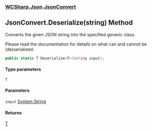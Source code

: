 ### [WCSharp.Json](WCSharp.Json.md 'WCSharp.Json').[JsonConvert](WCSharp.Json.JsonConvert.md 'WCSharp.Json.JsonConvert')

## JsonConvert.Deserialize<T>(string) Method

Converts the given JSON string into the specified generic class.  
  
Please read the documentation for details on what can and cannot be (de)serialized.

```csharp
public static T Deserialize<T>(string input);
```
#### Type parameters

<a name='WCSharp.Json.JsonConvert.Deserialize_T_(string).T'></a>

`T`
#### Parameters

<a name='WCSharp.Json.JsonConvert.Deserialize_T_(string).input'></a>

`input` [System.String](https://docs.microsoft.com/en-us/dotnet/api/System.String 'System.String')

#### Returns
[T](WCSharp.Json.JsonConvert.Deserialize_T_(string).md#WCSharp.Json.JsonConvert.Deserialize_T_(string).T 'WCSharp.Json.JsonConvert.Deserialize<T>(string).T')